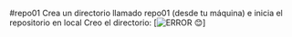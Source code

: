 #repo01
Crea un directorio llamado repo01 (desde tu máquina) e inicia el repositorio en
local
Creo el directorio:
[![ERROR :blush:](./img/img13.png)]
